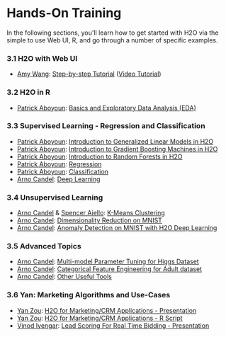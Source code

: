 # Hands-On Training

In the following sections, you'll learn how to get started with H2O via the simple to use Web UI, R, and go through a number of specific examples.

### 3.1 H2O with Web UI
 * [Amy Wang](http://h2o.ai/team/amy-wang/): [Step-by-step Tutorial](web_ui/tutorial.html) ([Video Tutorial](https://www.youtube.com/watch?v=DL00ZSSTjOM))

### 3.2 H2O in R
 * [Patrick Aboyoun](http://h2o.ai/team/patrick-aboyoun/): [Basics and Exploratory Data Analysis (EDA)](basics/basics.R.html)

### 3.3 Supervised Learning - Regression and Classification
 * [Patrick Aboyoun](http://h2o.ai/team/patrick-aboyoun/): [Introduction to Generalized Linear Models in H2O](supervised/glm/glm.R.html)
 * [Patrick Aboyoun](http://h2o.ai/team/patrick-aboyoun/): [Introduction to Gradient Boosting Machines in H2O](supervised/gbm/gbm.R.html)
 * [Patrick Aboyoun](http://h2o.ai/team/patrick-aboyoun/): [Introduction to Random Forests in H2O](supervised/randomforest/randomforest.R.html)
 * [Patrick Aboyoun](http://h2o.ai/team/patrick-aboyoun/): [Regression](supervised/regression/regression.R.html)
 * [Patrick Aboyoun](http://h2o.ai/team/patrick-aboyoun/): [Classification](supervised/classification/classification.R.html)
 * [Arno Candel](http://h2o.ai/team/arno-candel/): [Deep Learning](supervised/deeplearning/deeplearning.R.html)

### 3.4 Unsupervised Learning
 * [Arno Candel](http://h2o.ai/team/arno-candel/) & [Spencer Aiello](http://h2o.ai/team/spencer-aiello/): [K-Means Clustering](unsupervised/clustering/clustering.R.html)
 * [Arno Candel](http://h2o.ai/team/arno-candel/): [Dimensionality Reduction on MNIST](unsupervised/dimreduction/dimreduction.R.html)
 * [Arno Candel](http://h2o.ai/team/arno-candel/): [Anomaly Detection on MNIST with H2O Deep Learning](unsupervised/anomaly/anomaly.R.html)

### 3.5 Advanced Topics
 * [Arno Candel](http://h2o.ai/team/arno-candel/): [Multi-model Parameter Tuning for Higgs Dataset](advanced/higgs/higgs.R.html)
 * [Arno Candel](http://h2o.ai/team/arno-candel/): [Categorical Feature Engineering for Adult dataset](advanced/features/features.R.html)
 * [Arno Candel](http://h2o.ai/team/arno-candel/): [Other Useful Tools](advanced/tools/tools.R.html)

### 3.6 Yan: Marketing Algorithms and Use-Cases
  * [Yan Zou](http://h2o.ai/team/yan-zou/): [H2O for Marketing/CRM Applications - Presentation](marketing_usecases/h2o_training_yan_2014.pdf)
  * [Yan Zou](http://h2o.ai/team/yan-zou/): [H2O for Marketing/CRM Applications - R Script](marketing_usecases/yanTrainingH2O.R.html)
  * [Vinod Iyengar](http://0xdata.com/h2o-world/#vinod/): [Lead Scoring For Real Time Bidding - Presentation](marketing_usecases/h2o_world_Vinod.pdf)
